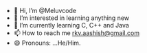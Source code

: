 - 👋 Hi, I’m @Meluvcode
- 👀 I’m interested in learning anything new
- 🌱 I’m currently learning C, C++ and Java
- 📫 How to reach me rkv.aashish@gmail.com
- 😄 Pronouns: ...He/Him.

